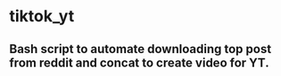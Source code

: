 # tiktok_yt

## Bash script to automate downloading top post from reddit and concat to create video for YT.
